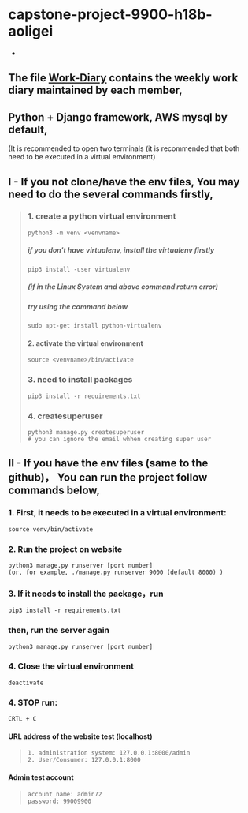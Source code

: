 # capstone-project-9900-h18b-aoligei
-

## The file [Work-Diary](Work-Diary) contains the weekly work diary maintained by each member,
## Python + Django framework,  AWS mysql by default, 

(It is recommended to open two terminals (it is recommended that both need to be executed in a virtual environment)

## I - If you not clone/have the env files, You may need to do the several commands firstly,
> ### 1. create a python virtual environment
> ```.env
> python3 -m venv <venvname>
> ```
> #####  if you don't have virtualenv, install the virtualenv firstly
> ```.env
> pip3 install -user virtualenv
> ```
> ##### (if in the Linux System and above command return error)
> ##### try using the command below
> ```.env
> sudo apt-get install python-virtualenv
> ```
> #### 2. activate the virtual environment
> ```.env
> source <venvname>/bin/activate
> ```
> ###  3. need to install packages 
> ```.env
> pip3 install -r requirements.txt
> ```
> ###  4. createsuperuser
> ```.env
> python3 manage.py createsuperuser 
> # you can ignore the email whhen creating super user
> ```



## II - If you have the env files (same to the github)， You can run the project follow commands below,

### 1. First, it needs to be executed in a virtual environment:
```.env
source venv/bin/activate 
```


### 2. Run the  project on website
```.env
python3 manage.py runserver [port number]
(or, for example, ./manage.py runserver 9000 (default 8000) )
```

### 3. If it needs to install the package，run
```.env
pip3 install -r requirements.txt
```

### then, run the server again
```.env
python3 manage.py runserver [port number]
```


### 4. Close the  virtual environment
```.env
deactivate
```

### 4. STOP run:
```.env
CRTL + C
```

#### URL address of the website test (localhost)
>```text
>1. administration system: 127.0.0.1:8000/admin
>2. User/Consumer: 127.0.0.1:8000
>```

#### Admin test account
>```text
>account name: admin72
>password: 99009900
>```
